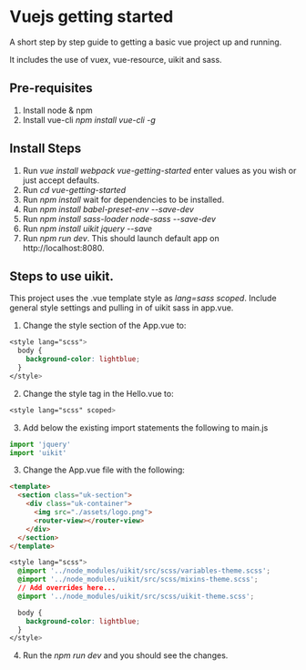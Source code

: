 # Vuejs getting started
A short step by step guide to getting a basic vue project up and running.

It includes the use of vuex, vue-resource, uikit and sass.

## Pre-requisites
1. Install node & npm
2. Install vue-cli *npm install vue-cli -g*

## Install Steps
1. Run *vue install webpack vue-getting-started* enter values as you wish or just accept defaults.
2. Run *cd vue-getting-started*
3. Run *npm install* wait for dependencies to be installed.
4. Run *npm install babel-preset-env --save-dev*
5. Run *npm install sass-loader node-sass --save-dev*
6. Run *npm install uikit jquery --save*
7. Run *npm run dev*. This should launch default app on http://localhost:8080.

## Steps to use uikit.
This project uses the .vue template style as *lang=sass scoped*. 
Include general style settings and pulling in of uikit sass in app.vue.
1. Change the style section of the App.vue to:
```scss
<style lang="scss">
  body {
    background-color: lightblue;
  }
</style>
```
2. Change the style tag in the Hello.vue to:
```scss
<style lang="scss" scoped>
```
3. Add below the existing import statements the following to main.js
```js
import 'jquery'
import 'uikit'
```
3. Change the App.vue file with the following:
```html
<template>
  <section class="uk-section">
    <div class="uk-container">
      <img src="./assets/logo.png">
      <router-view></router-view>
    </div>
  </section>
</template>
```
```css
<style lang="scss">
  @import '../node_modules/uikit/src/scss/variables-theme.scss';
  @import '../node_modules/uikit/src/scss/mixins-theme.scss';
  // Add overrides here...
  @import '../node_modules/uikit/src/scss/uikit-theme.scss';

  body {
    background-color: lightblue;
  }
</style>
```
4. Run the *npm run dev* and you should see the changes.
